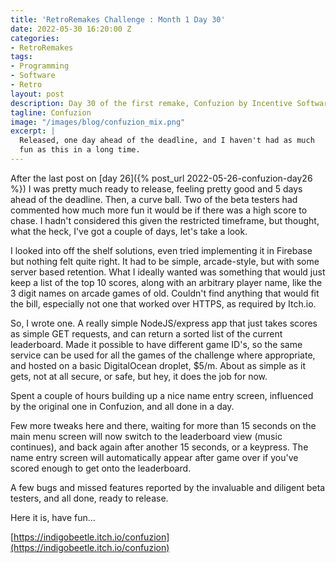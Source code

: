 ```yaml
---
title: 'RetroRemakes Challenge : Month 1 Day 30'
date: 2022-05-30 16:20:00 Z
categories:
- RetroRemakes
tags:
- Programming
- Software
- Retro
layout: post
description: Day 30 of the first remake, Confuzion by Incentive Software.
tagline: Confuzion
image: "/images/blog/confuzion_mix.png"
excerpt: |
  Released, one day ahead of the deadline, and I haven't had as much
  fun as this in a long time.
---
```


After the last post on [day 26]({% post_url 2022-05-26-confuzion-day26 %}) I
was pretty much ready to release, feeling pretty good and 5 days ahead of the
deadline. Then, a curve ball. Two of the beta testers had commented how much
more fun it would be if there was a high score to chase. I hadn't considered 
this given the restricted timeframe, but thought, what the heck, I've got a 
couple of days, let's take a look.

I looked into off the shelf solutions, even tried implementing it in Firebase
but nothing felt quite right. It had to be simple, arcade-style, but with some
server based retention. What I ideally wanted was something that would just
keep a list of the top 10 scores, along with an arbitrary player name, like
the 3 digit names on arcade games of old. Couldn't find anything that would
fit the bill, especially not one that worked over HTTPS, as required by Itch.io.

So, I wrote one. A really simple NodeJS/express app that just takes scores as
simple GET requests, and can return a sorted list of the current leaderboard.
Made it possible to have different game ID's, so the same service can be used
for all the games of the challenge where appropriate, and hosted on a basic
DigitalOcean droplet, $5/m. About as simple as it gets, not at all secure, or
safe, but hey, it does the job for now.

Spent a couple of hours building up a nice name entry screen, influenced by the
original one in Confuzion, and all done in a day. 

Few more tweaks here and there, waiting for more than 15 seconds on the main
menu screen will now switch to the leaderboard view (music continues), and back
again after another 15 seconds, or a keypress. The name entry screen will
automatically appear after game over if you've scored enough to get onto the
leaderboard. 

A few bugs and missed features reported by the invaluable and diligent beta
testers, and all done, ready to release.

Here it is, have fun...

[https://indigobeetle.itch.io/confuzion](https://indigobeetle.itch.io/confuzion)

